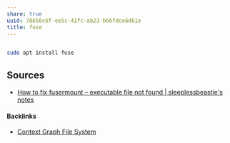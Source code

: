 ```yaml
---
share: true
uuid: 78650c6f-ee5c-41fc-ab23-bb6fdce6d61e
title: fuse
---
```

``` bash

sudo apt install fuse

```

## Sources

* [How to fix fusermount – executable file not found | sleeplessbeastie's notes](https://blog.sleeplessbeastie.eu/2019/09/25/how-to-fix-fusermount-executable-file-not-found/)

#### Backlinks

* [Context Graph File System](/54d596b2-12c5-485f-a2c9-e816e112e349)